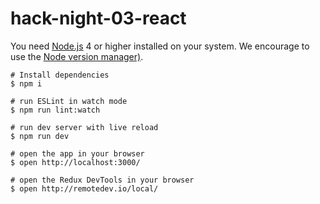 # hack-night-03-react

You need [Node.js](https://nodejs.org) 4 or higher installed on your system. We encourage to use the [Node version manager)](https://github.com/creationix/nvm).

```
# Install dependencies
$ npm i

# run ESLint in watch mode
$ npm run lint:watch

# run dev server with live reload
$ npm run dev

# open the app in your browser
$ open http://localhost:3000/

# open the Redux DevTools in your browser
$ open http://remotedev.io/local/
```
